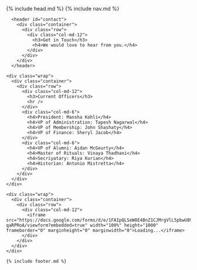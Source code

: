 <!DOCTYPE html>
<html>
  <head>
    {% include head.md %}
  </head>

  <body>
  	{% include nav.md %}

      <header id="contact">
        <div class="container">
          <div class="row">
            <div class="col-md-12">
              <h3>Get in Touch</h3>
              <h4>We would love to hear from you.</h4>
            </div>
          </div>
        </div>
      </header>

    <div class="wrap">
      <div class="container">
        <div class="row">
          <div class="col-md-12">
            <h3>Current Officers</h3>
            <hr />
          </div>
          <div class="col-md-6">
            <h4>President: Mansha Kohli</h4>
            <h4>VP of Administration: Tapesh Nagarwal</h4>
            <h4>VP of Membership: John Shashaty</h4>
            <h4>VP of Finance: Sheryl Jacob</h4>
          </div>
          <div class="col-md-6">
            <h4>VP of Alumni: Aidan McGourty</h4>
            <h4>Master of Rituals: Vinaya Thadhani</h4>
            <h4>Secriyatary: Riya Kurian</h4>
            <h4>Historian: Antonio Mistretta</h4>
          </div>
        </div>
      </div>
    </div>

    <div class="wrap">
      <div class="container">
        <div class="row">
          <div class="col-md-12">
            <iframe src="https://docs.google.com/forms/d/e/1FAIpQLSeW8E4BnZ1CJMrgVlL5pbwU895HCw50zCyY3C1XyY-qaRPRoA/viewform?embedded=true" width="100%" height="1000" frameborder="0" marginheight="0" marginwidth="0">Loading...</iframe>
          </div>
        </div>
      </div>
    </div>

    {% include footer.md %}
  </body>

</html>
